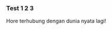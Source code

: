 ### Test 1 2 3

Hore terhubung dengan dunia nyata lagi!

<!-- METADATA: {"time": "2007-09-26 07:39:26", "title": "Test 1 2 3"} -->
